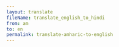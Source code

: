 ```yaml
--- 
layout: translate 
fileName: translate_english_to_hindi 
from: am
to: en 
permalink: translate-amharic-to-english
---
```

